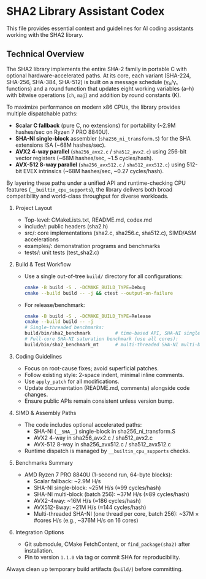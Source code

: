 SHA2 Library Assistant Codex
===========================

This file provides essential context and guidelines for AI coding assistants working with the SHA2 library.

## Technical Overview
The SHA2 library implements the entire SHA-2 family in portable C with optional hardware-accelerated paths.
At its core, each variant (SHA-224, SHA-256, SHA-384, SHA-512) is built on a message schedule (γ₀/γ₁ functions) and a round function
that updates eight working variables (a–h) with bitwise operations (`ch`, `maj`) and addition by round constants (K).

To maximize performance on modern x86 CPUs, the library provides multiple dispatchable paths:
- **Scalar C fallback** (pure C, no extensions) for portability (~2.9M hashes/sec on Ryzen 7 PRO 8840U).
- **SHA-NI single-block** assembler (`sha256_ni_transform.S`) for the SHA extensions ISA (~68M hashes/sec).
- **AVX2 4-way parallel** (`sha256_avx2.c` / `sha512_avx2.c`) using 256-bit vector registers (~68M hashes/sec, ~1.5 cycles/hash).
- **AVX-512 8-way parallel** (`sha256_avx512.c` / `sha512_avx512.c`) using 512-bit EVEX intrinsics (~68M hashes/sec, ~0.27 cycles/hash).

By layering these paths under a unified API and runtime-checking CPU features (`__builtin_cpu_supports`),
the library delivers both broad compatibility and world-class throughput for diverse workloads.

1. Project Layout
   - Top-level: CMakeLists.txt, README.md, codex.md
   - include/: public headers (sha2.h)
   - src/: core implementations (sha2.c, sha256.c, sha512.c), SIMD/ASM accelerations
   - examples/: demonstration programs and benchmarks
   - tests/: unit tests (test_sha2.c)

2. Build & Test Workflow
   - Use a single out-of-tree `build/` directory for all configurations:
     ```bash
     cmake -B build -S . -DCMAKE_BUILD_TYPE=Debug
     cmake --build build -- -j && ctest --output-on-failure
     ```
   - For release/benchmark:
     ```bash
     cmake -B build -S . -DCMAKE_BUILD_TYPE=Release
     cmake --build build -- -j
     # Single-threaded benchmarks:
     build/bin/sha2_benchmark         # time-based API, SHA-NI single-block, AVX2, AVX-512
     # Full-core SHA-NI saturation benchmark (use all cores):
     build/bin/sha2_benchmark_mt      # multi-threaded SHA-NI multi-block
     ```

3. Coding Guidelines
   - Focus on root-cause fixes; avoid superficial patches.
   - Follow existing style: 2-space indent, minimal inline comments.
   - Use `apply_patch` for all modifications.
   - Update documentation (README.md, comments) alongside code changes.
   - Ensure public APIs remain consistent unless version bump.

4. SIMD & Assembly Paths
   - The code includes optional accelerated paths:
     * SHA-NI (`__SHA__`) single-block in sha256_ni_transform.S
     * AVX2 4-way in sha256_avx2.c / sha512_avx2.c
     * AVX-512 8-way in sha256_avx512.c / sha512_avx512.c
   - Runtime dispatch is managed by `__builtin_cpu_supports` checks.

5. Benchmarks Summary
   - AMD Ryzen 7 PRO 8840U (1-second run, 64-byte blocks):
     * Scalar fallback: ~2.9M H/s
     * SHA-NI single-block: ~25M H/s (≈99 cycles/hash)
     * SHA-NI multi-block (batch 256): ~37M H/s (≈89 cycles/hash)
     * AVX2-4way: ~16M H/s (≈186 cycles/hash)
     * AVX512-8way: ~21M H/s (≈144 cycles/hash)
     * Multi-threaded SHA-NI (one thread per core, batch 256): ~37M × #cores H/s (e.g., ~376M H/s on 16 cores)

6. Integration Options
   - Git submodule, CMake FetchContent, or `find_package(sha2)` after installation.
   - Pin to version `1.1.0` via tag or commit SHA for reproducibility.

Always clean up temporary build artifacts (`build/`) before committing.